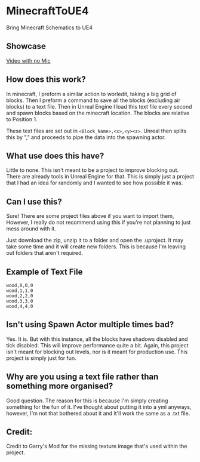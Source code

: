 # MinecraftToUE4
 Bring Minecraft Schematics to UE4
 
## Showcase
 [Video with no Mic](https://youtu.be/gExHFI1gZjo)

## How does this work?
 In minecraft, I preform a similar action to worledit, taking a big grid of blocks. Then I preform a command to save all the blocks (excluding air blocks) to a text file. Then in Unreal Engine I load this text file every second and spawn blocks based on the minecraft location. The blocks are relative to Position 1.
 
 These text files are set out in `<Block_Name>,<x>,<y><z>`. Unreal then splits this by "," and proceeds to pipe the data into the spawning actor.
 
## What use does this have?
 Little to none. This isn't meant to be a project to improve blocking out. There are already tools in Unreal Engine for that. This is simply just a project that I had an idea for randomly and I wanted to see how possible it was.
 
## Can I use this?
  Sure! There are some project files above if you want to import them, However, I really do not recommend using this if you're not planning to just mess around with it.
  
  Just download the zip, unzip it to a folder and open the .uproject. It may take some time and it will create new folders. This is because I'm leaving out folders that aren't required.
  
## Example of Text File
 ```
 wood,0,0,0
 wood,1,1,0
 wood,2,2,0
 wood,3,3,0
 wood,4,4,0
 ```
 
## Isn't using Spawn Actor multiple times bad?
 Yes. It is. But with this instance, all the blocks have shadows disabled and tick disabled. This will improve performance quite a bit. Again, this project isn't meant for blocking out levels, nor is it meant for production use. This project is simply just for fun.
 
## Why are you using a text file rather than something more organised?

 Good question. The reason for this is because I'm simply creating something for the fun of it. I've thought about putting it into a yml anyways, however, I'm not that bothered about it and it'll work the same as a .txt file.
 
## Credit:

 Credit to Garry's Mod for the missing texture image that's used within the project.
